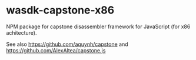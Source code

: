 # wasdk-capstone-x86

NPM package for capstone disassembler framework for JavaScript (for x86 achitecture). 

See also https://github.com/aquynh/capstone and https://github.com/AlexAltea/capstone.js
